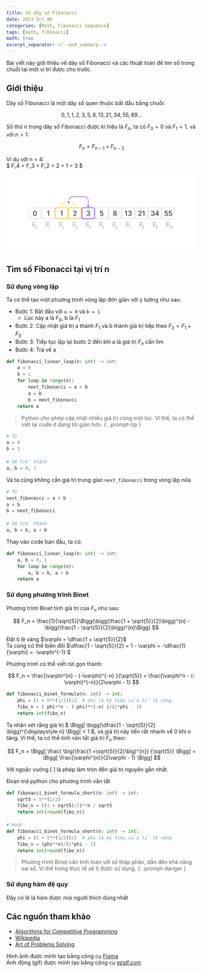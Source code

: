 ```yaml
---
title: Về dãy số Fibonacci
date: 2023 Oct 06
categories: [Math, Fibonacci Sequence]
tags: [math, fibonacci]
math: true
excerpt_separator: <!--end_summary-->
---
```


Bài viết này giới thiệu về dãy số Fibonacci và các thuật toán để tìm số trong chuỗi tại một vị trí được cho trước.

<!--end_summary-->

## Giới thiệu
Dãy số Fibonacci là một dãy số quen thuộc bắt đầu bằng chuỗi:

$$ 0, 1, 1, 2, 3, 5, 8, 13, 21, 34, 55, 89 \dots$$

Số thứ $n$ trong dãy số Fibonacci được kí hiệu là $F_n$, ta có $F_0 = 0$ và $F_1 = 1$, và với $n > 1$:

$$F_n = F_{n-1} + F_{n-2}$$

Ví dụ với n = 4: <br>
$ F_4 = F_3 + F_2 = 2 + 1 = 3 $

![Minh hoạ dãy số Fibonacci](/assets/img/fibonacci-sequence/fibonacci-sequence-sample.png)

## Tìm số Fibonacci tại vị trí n

### Sử dụng vòng lặp
Ta có thể tạo một phương trình vòng lặp đơn giản với ý tưởng như sau:
- Bước 1: Bắt đầu với `a = 0` và `b = 1`
    - Lúc này a là $F_0$, b là $F_1$
- Bước 2: Cập nhật giá trị a thành $F_1$ và b thành giá trị tiếp theo $F_2 = F_1 + F_0$
- Bước 3: Tiếp tục lặp lại bước 2 đến khi a là giá trị $F_n$ cần tìm
- Bước 4: Trả về a

```python
def fibonacci_linear_loop(n: int) -> int:
    a = 0
    b = 1
    for loop in range(n):
        next_fibonacci = a + b
        a = b
        b = next_fibonacci
    return a
```

> Python cho phép cập nhật nhiều giá trị cùng một lúc. Vì thế, ta có thể viết lại code ở dạng tối giản hơn.
{: .prompt-tip }

```python
# Từ
a = 0
b = 1

# Sẽ trở thành
a, b = 0, 1
```

Và ta cũng không cần giá trị trung gian `next_fibonacci` trong vòng lặp nữa
```python
# Từ
next_fibonacci = a + b
a = b
b = next_fibonacci

# Sẽ trở thành
a, b = b, a + b
```

Thay vào code ban đầu, ta có:
```python
def fibonacci_linear_loop(n: int) -> int:
    a, b = 0, 1
    for loop in range(n):
        a, b = b, a + b
    return a
```

### Sử dụng phương trình Binet

Phương trình Binet tính giá trị của $F_n$ như sau:

$$ F_n = \frac{1}{\sqrt{5}}\Bigg(\bigg(\frac{1 + \sqrt{5}}{2}\bigg)^{n} - \bigg(\frac{1 - \sqrt{5}}{2}\bigg)^{n}\Bigg) $$


Đặt tỉ lệ vàng $\varphi = \dfrac{1 + \sqrt{5}}{2}$ <br>
Ta cũng có thể biến đổi $\dfrac{1 - \sqrt{5}}{2} = 1 - \varphi = -\dfrac{1}{\varphi} = -\varphi^{-1} $

Phương trình có thể viết rút gọn thành:

$$ F_n = \frac{\varphi^{n} - (-\varphi)^{-n} }{\sqrt{5}} = \frac{\varphi^n - (-\varphi)^{-n}}{2\varphi - 1} $$

```python
def fibonacci_binet_formula(n: int) -> int:
    phi = (1 + 5**(1/2))/2  # phi là ký hiệu của tỉ lệ vàng
    fibo_n = ( phi**n - (-phi)**(-n) )/(2*phi - 1)
    return int(fibo_n)
```

Ta nhận xét rằng giá trị $ \Bigg\| \bigg(\dfrac{1 - \sqrt{5}}{2} \bigg)^{\displaystyle n} \Bigg\| < 1 $, và giá trị này tiến rất nhanh về $0$ khi $n$ tăng. Vì thế, ta có thể tính vắn tắt giá trị $F_n$ theo:

$$ F_n = \Bigg[ \frac{ \big(\frac{1 +\sqrt{5}}{2}\big)^{n}} {\sqrt{5}} \Bigg] = \Bigg[ \frac{\varphi^{n}}{2\varphi - 1} \Bigg] $$

Với ngoặc vuông [ ] là phép làm tròn đến giá trị nguyên gần nhất.

Đoạn mã python cho phương trình vắn tắt

```python
def fibonacci_binet_formula_short(n: int) -> int:
    sqrt5 = 5**(1/2)
    fibo_n = ((1 + sqrt5)/2)**n / sqrt5
    return int(round(fibo_n))

# Hoặc
def fibonacci_binet_formula_short(n: int) -> int:
    phi = (1 + 5**(1/2))/2  # phi là ký hiệu của tỉ lệ vàng
    fibo_n = (phi**n)/(2*phi - 1)
    return int(round(fibo_n))
```

> Phương trình Binet cần tính toán với số thập phân, dẫn đến khả năng sai số. Vì thế trong thực tế sẽ ít được sử dụng.
{: .prompt-danger }


### Sử dụng hàm đệ quy

Đây có lẽ là hàm được mọi người thích dùng nhất


## Các nguồn tham khảo
- [Algorithms for Competitive Programming](https://cp-algorithms.com/algebra/fibonacci-numbers.html)
- [Wikipedia](https://en.wikipedia.org/wiki/Fibonacci_sequence)
- [Art of Problems Solving](https://artofproblemsolving.com/wiki/index.php/Binet%27s_Formula)


Hình ảnh được mình tạo bằng công cụ [Figma](https://www.figma.com/) <br>
Ảnh động (gif) được mình tạo bằng công cụ [ezgif.com](https://ezgif.com/)